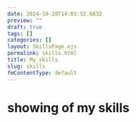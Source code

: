 ```yaml
---
date: 2024-10-28T14:03:52.683Z
preview: ""
draft: true
tags: []
categories: []
layout: SkillsPage.ejs
permalink: skills.html
title: My skills
slug: skills
fmContentType: default
---
```


# showing of my skills

